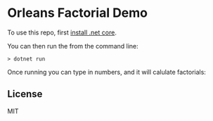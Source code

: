 # Orleans Factorial Demo

To use this repo, first [install .net core](https://www.microsoft.com/net/download/windows).

You can then run the from the command line:

```
> dotnet run
```

Once running you can type in numbers, and it will calulate factorials:

## License

MIT